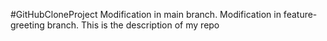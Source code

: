 #GitHubCloneProject
Modification in main branch.
Modification in feature-greeting branch.
This is the description of my repo


